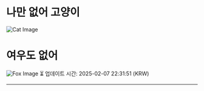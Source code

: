 
# 나만 없어 고양이

![Cat Image](https://cdn2.thecatapi.com/images/7d4.jpg)

# 여우도 없어
![Fox Image](https://randomfox.ca/images/83.jpg)
⏳ 업데이트 시간: 2025-02-07 22:31:51 (KRW)

---
